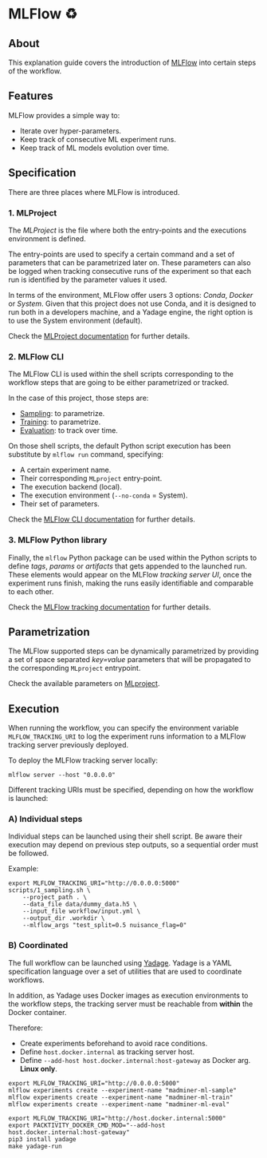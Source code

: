 # MLFlow ♻️


## About
This explanation guide covers the introduction of [MLFlow][mlflow-website] into
certain steps of the workflow.


## Features
MLFlow provides a simple way to:

- Iterate over hyper-parameters.
- Keep track of consecutive ML experiment runs.
- Keep track of ML models evolution over time.


## Specification
There are three places where MLFlow is introduced.


### 1. MLProject
The _MLProject_ is the file where both the entry-points and the executions environment is defined.

The entry-points are used to specify a certain command and a set of parameters that can be 
parametrized later on. These parameters can also be logged when tracking consecutive runs of
the experiment so that each run is identified by the parameter values it used.

In terms of the environment, MLFlow offer users 3 options: _Conda_, _Docker_ or _System_.
Given that this project does not use Conda, and it is designed to run both in a developers machine,
and a Yadage engine, the right option is to use the System environment (default).

Check the [MLProject documentation][mlproject-docs] for further details.


### 2. MLFlow CLI
The MLFlow CLI is used within the shell scripts corresponding to the workflow steps that
are going to be either parametrized or tracked.

In the case of this project, those steps are:
- [Sampling][script-sample]: to parametrize.
- [Training][script-train]: to parametrize.
- [Evaluation][script-eval]: to track over time.

On those shell scripts, the default Python script execution has been substitute by
`mlflow run` command, specifying:

- A certain experiment name.
- Their corresponding `MLproject` entry-point.
- The execution backend (local).
- The execution environment (`--no-conda` = System).
- Their set of parameters.

Check the [MLFlow CLI documentation][mlflow-docs-cli] for further details.


### 3. MLFlow Python library
Finally, the `mlflow` Python package can be used within the Python scripts to define
_tags_, _params_ or _artifacts_ that gets appended to the launched run. These elements
would appear on the MLFlow _tracking server UI_, once the experiment runs finish,
making the runs easily identifiable and comparable to each other.

Check the [MLFlow tracking documentation][mlflow-docs-track] for further details.


## Parametrization
The MLFlow supported steps can be dynamically parametrized by providing a set of
space separated _key=value_ parameters that will be propagated to the corresponding
`MLproject` entrypoint.

Check the available parameters on [MLproject][mlproject-file].


## Execution
When running the workflow, you can specify the environment variable `MLFLOW_TRACKING_URI`
to log the experiment runs information to a MLFlow tracking server previously deployed.

To deploy the MLFlow tracking server locally:
```shell script
mlflow server --host "0.0.0.0"
```

Different tracking URIs must be specified, depending on how the workflow is launched:

### A) Individual steps
Individual steps can be launched using their shell script. Be aware their execution may depend on 
previous step outputs, so a sequential order must be followed.

Example:
```shell script
export MLFLOW_TRACKING_URI="http://0.0.0.0:5000"
scripts/1_sampling.sh \
    --project_path . \
    --data_file data/dummy_data.h5 \
    --input_file workflow/input.yml \
    --output_dir .workdir \
    --mlflow_args "test_split=0.5 nuisance_flag=0"
```

### B) Coordinated
The full workflow can be launched using [Yadage][yadage-repo]. Yadage is a YAML specification language
over a set of utilities that are used to coordinate workflows.

In addition, as Yadage uses Docker images as execution environments to the workflow steps,
the tracking server must be reachable from **within** the Docker container.

Therefore:
- Create experiments beforehand to avoid race conditions.
- Define `host.docker.internal` as tracking server host.
- Define `--add-host host.docker.internal:host-gateway` as Docker arg. **Linux only**.

```shell script
export MLFLOW_TRACKING_URI="http://0.0.0.0:5000"
mlflow experiments create --experiment-name "madminer-ml-sample"
mlflow experiments create --experiment-name "madminer-ml-train"
mlflow experiments create --experiment-name "madminer-ml-eval"

export MLFLOW_TRACKING_URI="http://host.docker.internal:5000"
export PACKTIVITY_DOCKER_CMD_MOD="--add-host host.docker.internal:host-gateway"
pip3 install yadage
make yadage-run
```


[mlflow-website]: https://mlflow.org/
[mlflow-docs-cli]: https://www.mlflow.org/docs/latest/cli.html
[mlflow-docs-track]: https://mlflow.org/docs/latest/tracking.html
[mlproject-docs]: https://www.mlflow.org/docs/latest/projects.html
[mlproject-file]: MLproject
[script-sample]: scripts/1_sampling.sh
[script-train]: scripts/2_training.sh
[script-eval]: scripts/3_evaluation.sh
[yadage-repo]: https://github.com/yadage/yadage
